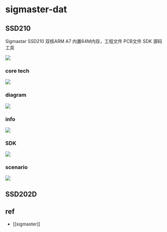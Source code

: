 
# sigmaster-dat


## SSD210

Sigmastar SSD210 双核ARM A7 内置64M内存，工程文件 PCB文件 SDK 源码 工具

![](2025-08-08-12-36-10.png)


### core tech 

![](2025-08-08-12-39-17.png)

### diagram

![](2025-08-08-12-36-52.png)

### info 

![](2025-08-08-12-37-54.png)

### SDK 

![](2025-08-08-12-38-26.png)

### scenario 

![](2025-08-08-12-39-58.png)


## SSD202D



## ref 

- [[sigmaster]]